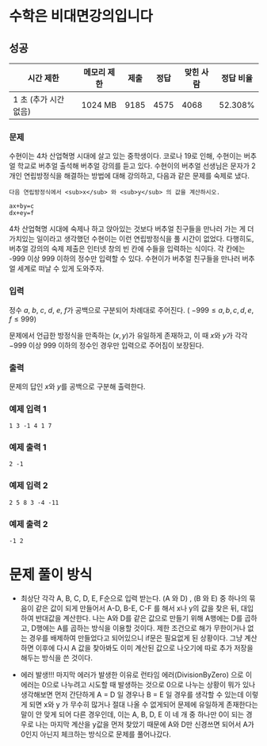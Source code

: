 # 수학은 비대면강의입니다 
## 성공
 
|시간 제한 |	메모리 제한 |	제출 |	정답 |	맞힌 사람 |	정답 비율 |
|---|---|---|---|---|---|
| 1 초 (추가 시간 없음) |	1024 MB |	9185 |	4575 |	4068 |	52.308%|

### 문제
수현이는 4차 산업혁명 시대에 살고 있는 중학생이다. 코로나 19로 인해, 수현이는 버추얼 학교로 버추얼 출석해 버추얼 강의를 듣고 있다. 수현이의 버추얼 선생님은 문자가 2개인 연립방정식을 해결하는 방법에 대해 강의하고, 다음과 같은 문제를 숙제로 냈다.

```
다음 연립방정식에서 <sub>x</sub> 와 <sub>y</sub> 의 값을 계산하시오.
 
ax+by=c
dx+ey=f 
```

4차 산업혁명 시대에 숙제나 하고 앉아있는 것보다 버추얼 친구들을 만나러 가는 게 더 가치있는 일이라고 생각했던 수현이는 이런 연립방정식을 풀 시간이 없었다. 다행히도, 버추얼 강의의 숙제 제출은 인터넷 창의 빈 칸에 수들을 입력하는 식이다. 각 칸에는 -999 이상 999 이하의 정수만 입력할 수 있다. 수현이가 버추얼 친구들을 만나러 버추얼 세계로 떠날 수 있게 도와주자.


### 입력

정수 $a$, $b$, $c$, $d$, $e$, $f$가 공백으로 구분되어 차례대로 주어진다. (
$-999 \leq a,b,c,d,e,f \leq 999$)

문제에서 언급한 방정식을 만족하는 
$\left(x,y\right)$가 유일하게 존재하고, 이 때 
$x$와 
$y$가 각각 
$-999$ 이상 
$999$ 이하의 정수인 경우만 입력으로 주어짐이 보장된다.


### 출력

문제의 답인 
$x$와 
$y$를 공백으로 구분해 출력한다.

### 예제 입력 1 

```
1 3 -1 4 1 7
```

### 예제 출력 1

```
2 -1
```

### 예제 입력 2 

```
2 5 8 3 -4 -11
```

### 예제 출력 2 

```
-1 2
```


# 문제 풀이 방식

- 최상단 각각 A, B, C, D, E, F순으로 입력 받는다.
  (A 와 D) , (B 와 E) 중 하나의 묶음이 같은 값이 되게 만들어서 A-D, B-E, C-F 를 해서 x나 y의 값을 찾은 뒤, 대입하여 반대값을 계산한다.
	나는 A와 D를 같은 값으로 만들기 위해 A행에는 D를 곱하고, D행에는 A를 곱하는 방식을 이용할 것이다.
	제한 조건으로 해가 무한이거나 없는 경우를 배제하여 만들었다고 되어있으니 if문은 필요없게 된 상황이다.
  그냥 계산하면 이후에 다시 A 값을 찾아봐도 이미 계산된 값으로 나오기에 따로 추가 저장을 해두는 방식을 쓴 것이다.
  
- 에러 발생!!!
  마지막 에러가 발생한 이유로 런타임 에러(DivisionByZero) 으로 이 에러는 0으로 나누려고 시도할 때 발생하는 것으로 0으로 나누는 상황이 뭐가 있나 생각해보면 먼저 간단하게 A = D 일 경우나 B = E 일 경우를 생각할 수 있는데 이렇게 되면 x와 y 가 무수히 많거나 절대 나올 수 없게되어 문제에 유일하게 존재한다는 말이 안 맞게 되어 다른 경우인데, 이는 A, B, D, E 이 네 개 중 하나만 0이 되는 경우로 나는 마지막 계산을 y값을 먼저 찾았기 때문에 A와 D만 신경쓰면 되어서 A가 0인지 아닌지 체크하는 방식으로 문제를 풀어나갔다.